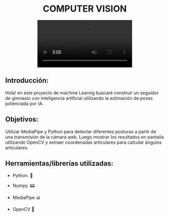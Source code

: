# <h1 align=center> **COMPUTER VISION** </h1>

<p align="center">
<video src=".\bisep01-3.mp4"   
>
</p>


## Introducción:

Hola! en este proyecto de machine Learnig buscaré construir un seguidor de gimnasio con inteligencia artificial utilizando la estimación de poses potenciada por IA.

## Objetivos: 
Utilizar MediaPipe y Python para detectar diferentes posturas a partir de una transmisión de la cámara web. Luego mostrar los resultados en pantalla utilizando OpenCV y extraer coordenadas articulares para calcular ángulos articulares.







## Herramientas/librerías utilizadas:

+ Python. 🐍

+ Numpy. 📟

+ MediaPipe 📊

+ OpenCV 🤖



